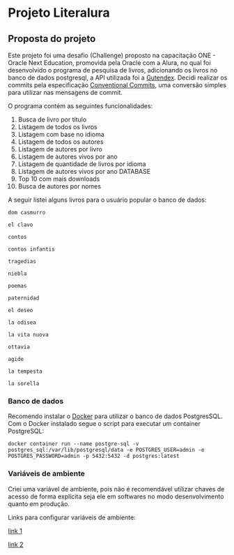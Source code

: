 # Projeto Literalura

## Proposta do projeto

Este projeto foi uma desafio (Challenge) proposto na capacitação 
ONE - Oracle Next Education, promovida pela Oracle com a Alura, 
no qual foi desenvolvido o programa de pesquisa de livros, adicionando os livros no banco de dados postgresql, 
a API utilizada foi a [Gutendex](https://gutendex.com/). Decidi realizar os commits pela
especificação [Conventional Commits](https://www.conventionalcommits.org/pt-br/v1.0.0/), uma conversão
simples para utilizar nas mensagens de commit.

O programa contém as seguintes funcionalidades:

1. Busca de livro por título
2. Listagem de todos os livros
3. Listagem com base no idioma
4. Listagem de todos os autores
5. Listagem de autores por livro
6. Listagem de autores vivos por ano
7. Listagem de quantidade de livros por idioma
8. Listagem de autores vivos por ano DATABASE
9. Top 10 com mais downloads
10. Busca de autores por nomes

A seguir listei alguns livros para o usuário popular o banco de dados:

````
dom casmurro

el clavo

contos

contos infantis

tragedias

niebla

poemas

paternidad

el deseo

la odisea

la vita nuova

ottavia

agide

la tempesta

la sorella

````


### Banco de dados

Recomendo instalar o [Docker](https://www.docker.com/products/docker-desktop/) para utilizar o banco de dados PostgresSQL.
Com o Docker instalado segue o script para executar um container PostgreSQL:

````docker
docker container run --name postgre-sql -v postgres_sql:/var/lib/postgresql/data -e POSTGRES_USER=admin -e POSTGRES_PASSWORD=admin -p 5432:5432 -d postgres:latest
````

### Variáveis de ambiente

Criei uma variável de ambiente, pois não é recomendável utilizar chaves de acesso de forma explícita seja ele em softwares
no modo desenvolvimento quanto em produção.

Links para configurar variáveis de ambiente:

[link 1](https://www.baeldung.com/intellij-idea-environment-variables)

[link 2](https://www.jetbrains.com/help/objc/add-environment-variables-and-program-arguments.html)